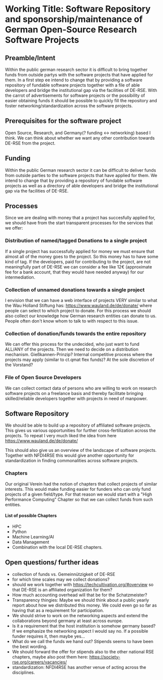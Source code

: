 # Working Title: Software Repository and sponsorship/maintenance of German Open-Source Research Software Projects

## Preamble/Intent
Within the public german research sector it is difficult to bring together funds from outside
partys with the software projects that have applied for them.
In a first step ee intend to change that by providing a software repository of fundable software projects
together with a file of able developers and bridge the institutional gap via
the facilities of DE-RSE.
With the carrot of advertisements for software projects or the possibility of easier obtaining funds 
it should be possible to quickly fill the repository and foster networking/standardization across the software projects.



## Prerequisites for the software project
Open Source, Research, and Germany(? funding <-> networking) based I think.
We can think about whether we want any other contribution towards DE-RSE from the project.

##  Funding
Within the public German research sector it can be difficult to deliver funds from outside
parties to the software projects that have applied for them.
We intend to change that by providing a repository of fundable software projects
as well as a directory of able developers and bridge the institutional gap via 
the facilities of DE-RSE.

## Processes
Since we are dealing with money that a project has succesfully applied for, we should have from the start transparent
processes for the services that we offer:
### Distribution of named/tagged Donations to a single project
If a single project has successfully applied for money we must ensure that almost all of the money
goes to the project. So this money has to have some kind of tag.
If the developers, paid for contributing to the project, are not meaningfully part of DE-RSE we can consider
a fee like 12€ (approximate fee for a bank account, that they would have needed anyway) for our intermediation.

### Collection of unnamed donations towards a single project
I envision that we can have a web interface of projects VERY similar to what the Wau Holland Stiftung has:
https://www.wauland.de/de/donate/
where people can select to which project to donate.
For this process we should also collect our knowledge how German research entities can donate 
to us. People often don't know whom to talk to with respect to this issue.

### Collection of donation/funds towards the entire repository
We can offer this process for the undecided, who just want to fund ALL/ANY of the projects.
Then we need to decide on a distribution mechanism.
Gießkannen-Prinzip? Internal competitive process where the projects may apply (similar to ct.qmat flex funds)?
At the sole discretion of the Vorstand?

### File of Open Source Developers
We can collect contact data of persons who are willing to work on research software projects on
a freelance basis and thereby facilitate bringing skilled/reliable developers together with projects in need of
manpower.

## Software Repository
We should be able to build up a repository of affiliated software projects.
This gives us various opportunities for further cross-fertilization across
the projects.
To repeat I very much liked the idea from here https://www.wauland.de/de/donate/

This should also give us an overview of the landscape of software projects. Together with NFDI4RSE this would give another
opportunity for standardization in finding commonalities across software projects.

### Chapters
Our original Verein had the notion of chapters that collect projects of similar interests.
This would make funding easier for funders who can only fund projects of a given field/type.
For that reason we would start with a "High Performance Computing" Chapter so that we can collect funds 
from such entities.

#### List of possible Chapters
- HPC
- Python
- Machine Learning/AI
- Data Management 
- Combination with the local DE-RSE chapters.

## Open questions/ further ideas
- collection of funds vs. Gemeinnützigkeit of DE-RSE
- for which time scales may we collect donations?
- should we work together with https://techcultivation.org/#overview so that DE-RSE is an affiliated organization for them?
- How much accounting overhead will that be for the Schatzmeister?
- Transparency thingies: Maybe we should think about a public yearly report about how we distributed this money. We could even go so far as having that as a requirement for participation.
- We should strive to work on the networking aspects and extend the collaborations beyond germany at least across europe.
- Is it a requirement that the host institution is somehow germany based? If we emphasize the networking aspect I would say no. If a possible funder requires it, then maybe yes...
- What do we call the funds we hand out? Stipends seems to have been the best wording.
- We should forward the offer for stipends also to the other national RSE chapters, maybe also post them here: https://society-rse.org/careers/vacancies/
- standardization: NFDI4RSE has another venue of acting across the disciplines.
